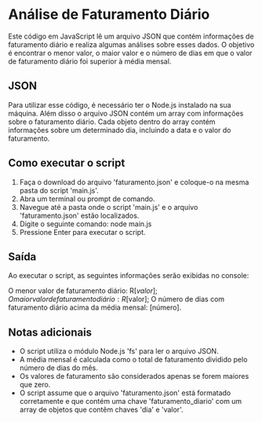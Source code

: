 # Análise de Faturamento Diário
Este código em JavaScript lê um arquivo JSON que contém informações de faturamento diário e realiza algumas análises sobre esses dados. O objetivo é encontrar o menor valor, o maior valor e o número de dias em que o valor de faturamento diário foi superior à média mensal.

## JSON
Para utilizar esse código, é necessário ter o Node.js instalado na sua máquina. Além disso o arquivo JSON contém um array com informações sobre o faturamento diário. Cada objeto dentro do array contém informações sobre um determinado dia, incluindo a data e o valor do faturamento.

## Como executar o script
1. Faça o download do arquivo 'faturamento.json' e coloque-o na mesma pasta do script 'main.js'.
2. Abra um terminal ou prompt de comando.
3. Navegue até a pasta onde o script 'main.js' e o arquivo 'faturamento.json' estão localizados.
4. Digite o seguinte comando: node main.js
5. Pressione Enter para executar o script.

## Saída
Ao executar o script, as seguintes informações serão exibidas no console:

O menor valor de faturamento diário: R$[valor];
O maior valor de faturamento diário: R$[valor];
O número de dias com faturamento diário acima da média mensal: [número].

## Notas adicionais
* O script utiliza o módulo Node.js 'fs' para ler o arquivo JSON.<br/>
* A média mensal é calculada como o total de faturamento dividido pelo número de dias do mês.<br/>
* Os valores de faturamento são considerados apenas se forem maiores que zero.<br/>
* O script assume que o arquivo 'faturamento.json' está formatado corretamente e que contém uma chave 'faturamento_diario' com um array de objetos que contêm chaves 'dia' e 'valor'.
